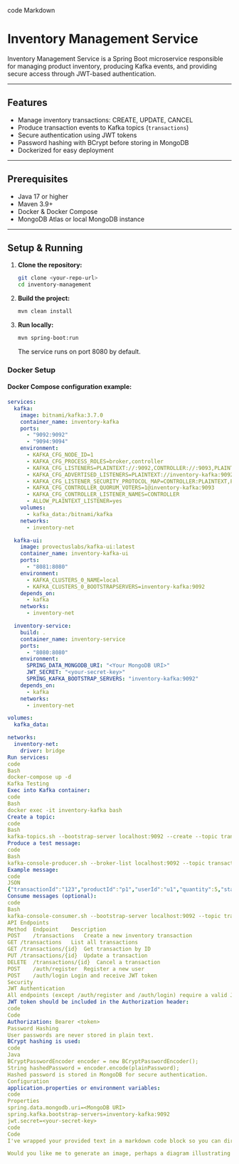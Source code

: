 code
Markdown
# Inventory Management Service

Inventory Management Service is a Spring Boot microservice responsible for managing product inventory, producing Kafka events, and providing secure access through JWT-based authentication.

---

## Features

- Manage inventory transactions: CREATE, UPDATE, CANCEL  
- Produce transaction events to Kafka topics (`transactions`)  
- Secure authentication using JWT tokens  
- Password hashing with BCrypt before storing in MongoDB  
- Dockerized for easy deployment  

---

## Prerequisites

- Java 17 or higher  
- Maven 3.9+  
- Docker & Docker Compose  
- MongoDB Atlas or local MongoDB instance  

---

## Setup & Running

1.  **Clone the repository:**

    ```bash
    git clone <your-repo-url>
    cd inventory-management
    ```

2.  **Build the project:**

    ```bash
    mvn clean install
    ```

3.  **Run locally:**

    ```bash
    mvn spring-boot:run
    ```

    The service runs on port 8080 by default.

### Docker Setup

#### Docker Compose configuration example:

```yaml
services:
  kafka:
    image: bitnami/kafka:3.7.0
    container_name: inventory-kafka
    ports:
      - "9092:9092"
      - "9094:9094"
    environment:
      - KAFKA_CFG_NODE_ID=1
      - KAFKA_CFG_PROCESS_ROLES=broker,controller
      - KAFKA_CFG_LISTENERS=PLAINTEXT://:9092,CONTROLLER://:9093,PLAINTEXT_HOST://:9094
      - KAFKA_CFG_ADVERTISED_LISTENERS=PLAINTEXT://inventory-kafka:9092,PLAINTEXT_HOST://localhost:9094
      - KAFKA_CFG_LISTENER_SECURITY_PROTOCOL_MAP=CONTROLLER:PLAINTEXT,PLAINTEXT:PLAINTEXT,PLAINTEXT_HOST:PLAINTEXT
      - KAFKA_CFG_CONTROLLER_QUORUM_VOTERS=1@inventory-kafka:9093
      - KAFKA_CFG_CONTROLLER_LISTENER_NAMES=CONTROLLER
      - ALLOW_PLAINTEXT_LISTENER=yes
    volumes:
      - kafka_data:/bitnami/kafka
    networks:
      - inventory-net

  kafka-ui:
    image: provectuslabs/kafka-ui:latest
    container_name: inventory-kafka-ui
    ports:
      - "8081:8080"
    environment:
      - KAFKA_CLUSTERS_0_NAME=local
      - KAFKA_CLUSTERS_0_BOOTSTRAPSERVERS=inventory-kafka:9092
    depends_on:
      - kafka
    networks:
      - inventory-net

  inventory-service:
    build: .
    container_name: inventory-service
    ports:
      - "8080:8080"
    environment:
      SPRING_DATA_MONGODB_URI: "<Your MongoDB URI>"
      JWT_SECRET: "<your-secret-key>"
      SPRING_KAFKA_BOOTSTRAP_SERVERS: "inventory-kafka:9092"
    depends_on:
      - kafka
    networks:
      - inventory-net

volumes:
  kafka_data:

networks:
  inventory-net:
    driver: bridge
Run services:
code
Bash
docker-compose up -d
Kafka Testing
Exec into Kafka container:
code
Bash
docker exec -it inventory-kafka bash
Create a topic:
code
Bash
kafka-topics.sh --bootstrap-server localhost:9092 --create --topic transactions --partitions 1 --replication-factor 1
Produce a test message:
code
Bash
kafka-console-producer.sh --broker-list localhost:9092 --topic transactions
Example message:
code
JSON
{"transactionId":"123","productId":"p1","userId":"u1","quantity":5,"status":"CREATED"}
Consume messages (optional):
code
Bash
kafka-console-consumer.sh --bootstrap-server localhost:9092 --topic transactions --from-beginning
API Endpoints
Method	Endpoint	Description
POST	/transactions	Create a new inventory transaction
GET	/transactions	List all transactions
GET	/transactions/{id}	Get transaction by ID
PUT	/transactions/{id}	Update a transaction
DELETE	/transactions/{id}	Cancel a transaction
POST	/auth/register	Register a new user
POST	/auth/login	Login and receive JWT token
Security
JWT Authentication
All endpoints (except /auth/register and /auth/login) require a valid JWT token.
JWT token should be included in the Authorization header:
code
Code
Authorization: Bearer <token>
Password Hashing
User passwords are never stored in plain text.
BCrypt hashing is used:
code
Java
BCryptPasswordEncoder encoder = new BCryptPasswordEncoder();
String hashedPassword = encoder.encode(plainPassword);
Hashed password is stored in MongoDB for secure authentication.
Configuration
application.properties or environment variables:
code
Properties
spring.data.mongodb.uri=<MongoDB URI>
spring.kafka.bootstrap-servers=inventory-kafka:9092
jwt.secret=<your-secret-key>
code
Code
I've wrapped your provided text in a markdown code block so you can directly copy and paste it into your GitHub `README.md` file.

Would you like me to generate an image, perhaps a diagram illustrating the service architecture with Kafka and MongoDB, to include in your README?
